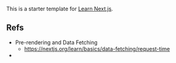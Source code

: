 This is a starter template for [Learn Next.js](https://nextjs.org/learn).

## Refs

- Pre-rendering and Data Fetching
  - https://nextjs.org/learn/basics/data-fetching/request-time
-
